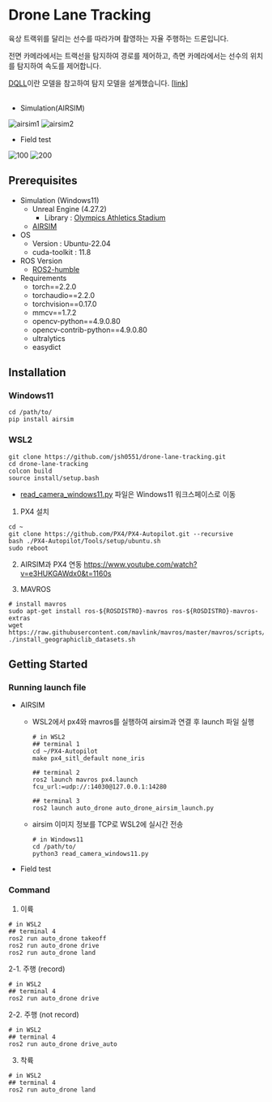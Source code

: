 
# Drone Lane Tracking
육상 트랙위를 달리는 선수를 따라가며 촬영하는 자율 주행하는 드론입니다.

전면 카메라에서는 트랙선을 탐지하여 경로를 제어하고, 측면 카메라에서는 선수의 위치를 탐지하여 속도를 제어합니다.

[DQLL](https://github.com/tuzixini/DQLL)이란 모델을 참고하여 탐지 모델을 설계했습니다. [[link](https://github.com/jsh0551/DQLL)]<br/><br/>

- Simulation(AIRSIM)

![airsim1](https://github.com/user-attachments/assets/ff4cc966-67fb-4d9a-8a1a-67b0a24d85d5)
![airsim2](https://github.com/user-attachments/assets/113ed5ed-a5c0-4a8f-8402-6b0c0890d37d)

- Field test

![100](https://github.com/user-attachments/assets/9e8f0907-f1a1-4c30-bf02-cc54693dbe16)
![200](https://github.com/user-attachments/assets/4a4e9755-dd63-4dad-81f9-67d66111fd3d)


## Prerequisites
- Simulation (Windows11)
	- Unreal Engine (4.27.2)
		- Library : [Olympics Athletics Stadium](https://www.fab.com/ko/listings/38ebbdc2-d89f-4a20-8057-5ff228b7f778)
	- [AIRSIM](https://microsoft.github.io/AirSim/build_windows/)
- OS
	- Version : Ubuntu-22.04
  - cuda-toolkit : 11.8
- ROS Version
	- [ROS2-humble](https://docs.ros.org/en/humble/Installation/Ubuntu-Install-Debs.html#install-ros-2-packages)
- Requirements
  - torch==2.2.0
  - torchaudio==2.2.0
  - torchvision==0.17.0
  - mmcv==1.7.2
  - opencv-python==4.9.0.80
  - opencv-contrib-python==4.9.0.80
  - ultralytics
  - easydict
   
## Installation
### Windows11

```
cd /path/to/
pip install airsim
```



### WSL2
```
git clone https://github.com/jsh0551/drone-lane-tracking.git
cd drone-lane-tracking
colcon build
source install/setup.bash
```
- [read_camera_windows11.py](https://github.com/jsh0551/drone-lane-tracking/blob/main/read_camera_windows11.py "read_camera_windows11.py") 파일은 Windows11 워크스페이스로 이동

1. PX4 설치
```
cd ~
git clone https://github.com/PX4/PX4-Autopilot.git --recursive
bash ./PX4-Autopilot/Tools/setup/ubuntu.sh
sudo reboot
```
2. AIRSIM과 PX4 연동
https://www.youtube.com/watch?v=e3HUKGAWdx0&t=1160s

3. MAVROS
```
# install mavros
sudo apt-get install ros-${ROSDISTRO}-mavros ros-${ROSDISTRO}-mavros-extras
wget https://raw.githubusercontent.com/mavlink/mavros/master/mavros/scripts/install_geographiclib_datasets.sh
./install_geographiclib_datasets.sh
```


## Getting Started

### Running launch file

- AIRSIM
  - WSL2에서 px4와 mavros를 실행하여 airsim과 연결 후 launch 파일 실행
    ```
    # in WSL2
    ## terminal 1
    cd ~/PX4-Autopilot
    make px4_sitl_default none_iris

    ## terminal 2
    ros2 launch mavros px4.launch fcu_url:=udp://:14030@127.0.0.1:14280

    ## terminal 3
    ros2 launch auto_drone auto_drone_airsim_launch.py
    ```
    
  - airsim 이미지 정보를 TCP로 WSL2에 실시간 전송
 
    ```
    # in Windows11
    cd /path/to/
    python3 read_camera_windows11.py
    ```

- Field test

### Command

1. 이륙
```
# in WSL2
## terminal 4
ros2 run auto_drone takeoff
ros2 run auto_drone drive
ros2 run auto_drone land
```
2-1. 주행 (record)
```
# in WSL2
## terminal 4
ros2 run auto_drone drive
```
2-2. 주행 (not record)
```
# in WSL2
## terminal 4
ros2 run auto_drone drive_auto
```

3. 착륙
```
# in WSL2
## terminal 4
ros2 run auto_drone land
```
